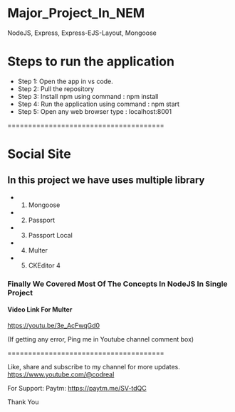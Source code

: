 # Major_Project_In_NEM

NodeJS, Express, Express-EJS-Layout, Mongoose

# Steps to run the application

- Step 1: Open the app in vs code. 
- Step 2: Pull the repository
- Step 3: Install npm using command : npm install
- Step 4: Run the application using command : npm start 
- Step 5: Open any web browser type : localhost:8001

======================================

# Social Site

## In this project we have uses multiple library
- 1. Mongoose

- 2. Passport

- 3. Passport Local

- 4. Multer

- 5. CKEditor 4

### Finally We Covered Most Of The Concepts In NodeJS In Single Project

#### Video Link For Multer 
https://youtu.be/3e_AcFwqGd0

(If getting any error, Ping me in Youtube channel comment box)

======================================

Like, share and subscribe to my channel for more updates.
https://www.youtube.com/@codreal

For Support:
Paytm: https://paytm.me/SV-tdQC

Thank You

